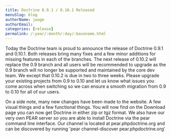 ```yaml
---
title: Doctrine 0.9.1 / 0.10.1 Released
menuSlug: blog
authorName: jwage 
authorEmail: 
categories: [release]
permalink: /:year/:month/:day/:basename.html
---
```

Today the Doctrine team is proud to announce the release of Doctrine
0.9.1 and 0.10.1. Both releases bring many fixes and a few minor
additions for missing features in each of the branches. The next release
of 0.10.2 will replace the 0.9 branch and all users will be recommended
to upgrade as the 0.9 branch will no longer be supported and maintained
by the core dev team. We except that 0.10.2 is due in two to three
weeks. Please upgrade your existing projects from 0.9 to 0.10 and let us
know what issues you come across when switching so we can ensure a
smooth migration from 0.9 to 0.10 for all of our users.

On a side note, many new changes have been made to the website. A few
visual things and a few functional things. You will now find on the
Download page you can now get Doctrine in either zip or tgz format. We
also have our very own PEAR server so you are able to install Doctrine
via the pear command line interface. Our channel is located at
pear.phpdoctrine.org and can be discovered by running 'pear
channel-discover pear.phpdoctrine.org'
